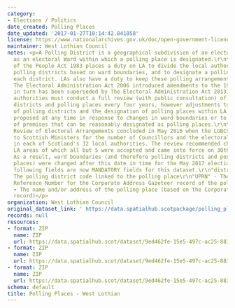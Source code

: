 ```yaml
---
category:
- Elections / Politics
date_created: Polling Places
date_updated: '2017-01-27T10:14:42.841058'
license: https://www.nationalarchives.gov.uk/doc/open-government-licence/version/3/
maintainer: West Lothian Council
notes: <p>A Polling District is a geographical subdivision of an electoral area such
  as an electoral Ward within which a polling place is designated.\r\n\r\nThe Representation
  of the People Act 1983 places a duty on LA to divide the local authority area into
  polling districts based on ward boundaries, and to designate a polling place for
  each district. LAs also have a duty to keep these polling arrangements under review.
  The Electoral Administration Act 2006 introduced amendments to the 1983 Act (which
  in turn has been superseded by The Electoral Administration Act 2013). Now local
  authorities must conduct a full review (with public consultation) of its polling
  districts and polling places every four years, however adjustments to the boundaries
  of polling districts and the designation of polling places within LA wards can be
  proposed at any time in response to changes in ward boundaries or to the availability
  of premises that can be reasonably designated as polling places.\r\n\r\nThe Fifth
  Review of Electoral Arrangements concluded in May 2016 when the LGBCS made recommendations
  to Scottish Ministers for the number of Councillors and the electoral ward boundaries
  in each of Scotland's 32 local authorities. The review recommended changes in 30
  LA areas of which all but 5 were accepted and came into force on 30th Sept 2016.
  As a result, ward boundaries (and therefore polling districts and possibly polling
  places) were changed after this date in time for the May 2017 elections.\r\n\r\nThe
  following fields are now MANDATORY fields for this dataset.\r\n"district_code" -
  The polling district code linked to the polling place\r\n"UPRN" - The Unique Property
  Reference Number for the Corporate Address Gazeteer record of the polling place\r\n"polling_place"
  - The name and/or address of the polling place (based on the Corporate Address Gazeteer
  record)</p>
organization: West Lothian Council
original_dataset_link: ' https://data.spatialhub.scotpackage/polling_places-wl'
records: null
resources:
- format: ZIP
  name: ZIP
  url: https://data.spatialhub.scot/dataset/9ed462fe-15e5-497c-ac25-88319707055c/resource/1c5ef3e8-4303-46c3-a510-b39a1c5faefd/download/pollingplaces.zip
- format: ZIP
  name: ZIP
  url: https://data.spatialhub.scot/dataset/9ed462fe-15e5-497c-ac25-88319707055c/resource/a82905a0-055e-4095-9bad-94dab38b0940/download/wl_pollingplaces.zip
- format: ZIP
  name: ZIP
  url: https://data.spatialhub.scot/dataset/9ed462fe-15e5-497c-ac25-88319707055c/resource/ca18e6e2-5273-4a1a-9925-8445d07b8c60/download/pollingplaces.zip
schema: default
title: Polling Places - West Lothian
---
```

